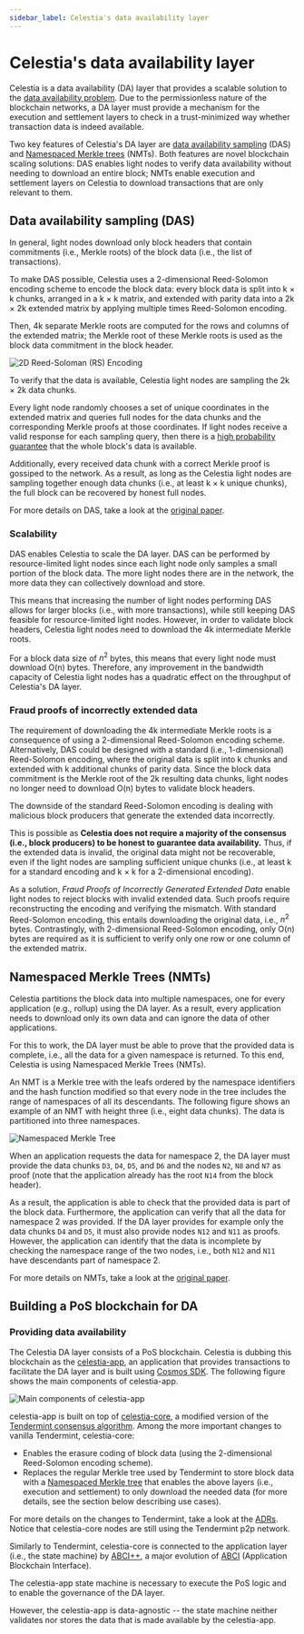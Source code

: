 ```yaml
---
sidebar_label: Celestia's data availability layer
---
```


# Celestia's data availability layer

Celestia is a data availability (DA) layer that provides a
scalable solution to the [data availability problem](https://coinmarketcap.com/alexandria/article/what-is-data-availability).
Due to the permissionless nature of the blockchain networks,
a DA layer must provide a mechanism for the execution and settlement
layers to check in a trust-minimized way whether transaction data is indeed available.

Two key features of Celestia's DA layer are [data availability sampling](https://blog.celestia.org/celestia-mvp-release-data-availability-sampling-light-clients)
(DAS) and [Namespaced Merkle trees](https://github.com/celestiaorg/nmt) (NMTs).
Both features are novel blockchain scaling solutions: DAS enables light
nodes to verify data availability without needing to download an entire block;
NMTs enable execution and settlement layers on Celestia to download transactions
that are only relevant to them.

## Data availability sampling (DAS)

In general, light nodes download only block headers that contain
commitments (i.e., Merkle roots) of the block data (i.e., the list of transactions).

To make DAS possible, Celestia uses a 2-dimensional Reed-Solomon
encoding scheme to encode the block data: every block data is split
into k × k chunks, arranged in a k × k matrix, and extended with parity
data into a 2k × 2k extended matrix by applying multiple times Reed-Solomon encoding.

Then, 4k separate Merkle roots are computed for the rows and columns
of the extended matrix; the Merkle root of these Merkle roots is used
as the block data commitment in the block header.

![2D Reed-Soloman (RS) Encoding](/img/concepts/reed-solomon-encoding.png)

To verify that the data is available, Celestia light nodes are sampling
the 2k × 2k data chunks.

Every light node randomly chooses a set of unique coordinates in the
extended matrix and queries full nodes for the data chunks and the
corresponding Merkle proofs at those coordinates. If light nodes
receive a valid response for each sampling query, then there is a
[high probability guarantee](https://github.com/celestiaorg/celestia-node/issues/805#issuecomment-1150081075)
that the whole block's data is available.

Additionally, every received data chunk with a correct Merkle proof
is gossiped to the network. As a result, as long as the Celestia light
nodes are sampling together enough data chunks (i.e., at least k × k unique chunks),
the full block can be recovered by honest full nodes.

For more details on DAS, take a look at the [original paper](https://arxiv.org/abs/1809.09044).

### Scalability

DAS enables Celestia to scale the DA layer. DAS can be performed by
resource-limited light nodes since each light node only samples a small
portion of the block data. The more light nodes there are in the network,
the more data they can collectively download and store.

This means that increasing the number of light nodes performing DAS allows
for larger blocks (i.e., with more transactions), while still keeping DAS
feasible for resource-limited light nodes. However, in order to validate
block headers, Celestia light nodes need to download the 4k intermediate
Merkle roots.

For a block data size of $n^2$ bytes, this means that every light node must
download O(n) bytes. Therefore, any improvement in the bandwidth capacity
of Celestia light nodes has a quadratic effect on the throughput of Celestia's
DA layer.

### Fraud proofs of incorrectly extended data

The requirement of downloading the 4k intermediate Merkle roots is a
consequence of using a 2-dimensional Reed-Solomon encoding scheme. Alternatively,
DAS could be designed with a standard (i.e., 1-dimensional) Reed-Solomon encoding,
where the original data is split into k  chunks and extended with k additional
chunks of parity data. Since the block data commitment is the Merkle root of the
2k resulting data chunks, light nodes no longer need to download O(n) bytes to
validate block headers.

The downside of the standard Reed-Solomon encoding is dealing with malicious
block producers that generate the extended data incorrectly.

This is possible as __Celestia does not require a majority of the consensus
(i.e., block producers) to be honest to guarantee data availability.__
Thus, if the extended data is invalid, the original data might not be
recoverable, even if the light nodes are sampling sufficient unique chunks
(i.e., at least k for a standard encoding and k × k for a 2-dimensional encoding).

As a solution, _Fraud Proofs of Incorrectly Generated Extended Data_ enable
light nodes to reject blocks with invalid extended data. Such proofs require
reconstructing the encoding and verifying the mismatch. With standard Reed-Solomon
encoding, this entails downloading the original data, i.e., $n^2$ bytes.
Contrastingly, with 2-dimensional Reed-Solomon encoding, only O(n) bytes are
required as it is sufficient to verify only one row or one column of the
extended matrix.

## Namespaced Merkle Trees (NMTs)

Celestia partitions the block data into multiple namespaces, one for
every application (e.g., rollup) using the DA layer. As a result, every
application needs to download only its own data and can ignore the data
of other applications.

For this to work, the DA layer must be able to prove that the provided
data is complete, i.e., all the data for a given namespace is returned.
To this end, Celestia is using Namespaced Merkle Trees (NMTs).

An NMT is a Merkle tree with the leafs ordered by the namespace identifiers
and the hash function modified so that every node  in the tree includes the
range of namespaces of all its descendants. The following figure shows an
example of an NMT with height three (i.e., eight data chunks). The data is
partitioned into three namespaces.

![Namespaced Merkle Tree](/img/concepts/nmt.png)

When an application requests the data for namespace 2, the DA layer must
provide the data chunks `D3`, `D4`, `D5`, and `D6` and the nodes `N2`, `N8`
and `N7` as proof (note that the application already has the root `N14` from
the block header).

As a result, the application is able to check that the provided data is part
of the block data. Furthermore, the application can verify that all the data
for namespace 2 was provided. If the DA layer provides for example only the
data chunks `D4` and `D5`, it must also provide nodes `N12` and `N11` as proofs.
However, the application can identify that the data is incomplete by checking
the namespace range of the two nodes, i.e., both `N12` and `N11` have descendants
part of namespace 2.

For more details on NMTs, take a look at the [original paper](https://arxiv.org/abs/1905.09274).

## Building a PoS blockchain for DA

### Providing data availability

The Celestia DA layer consists of a PoS blockchain. Celestia is dubbing this
blockchain as the [celestia-app](https://github.com/celestiaorg/celestia-app),
an application that provides transactions to facilitate the DA layer and is built
using [Cosmos SDK](https://docs.cosmos.network/main). The following figure
shows the main components of celestia-app.

![Main components of celestia-app](/img/concepts/celestia-app.png)

celestia-app is built on top of [celestia-core](https://github.com/celestiaorg/celestia-core),
a modified version of the [Tendermint consensus algorithm](https://arxiv.org/abs/1807.04938).
Among the more important changes to vanilla Tendermint, celestia-core:

- Enables the erasure coding of block data (using the 2-dimensional Reed-Solomon
  encoding scheme).
- Replaces the regular Merkle tree used by Tendermint to store block data with
  a [Namespaced Merkle tree](https://github.com/celestiaorg/nmt) that enables
  the above layers (i.e., execution and settlement) to only download the needed
  data (for more details, see the section below describing use cases).

For more details on the changes to Tendermint, take a look at the
[ADRs](https://github.com/celestiaorg/celestia-core/tree/v0.34.x-celestia/docs/celestia-architecture).
Notice that celestia-core nodes are still using the Tendermint p2p network.

Similarly to Tendermint, celestia-core is connected to the application layer
(i.e., the state machine) by [ABCI++](https://github.com/tendermint/tendermint/tree/master/spec/abci%2B%2B),
a major evolution of [ABCI](https://github.com/tendermint/tendermint/tree/master/spec/abci)
(Application Blockchain Interface).

The celestia-app state machine is necessary to execute the PoS logic and to
enable the governance of the DA layer.

However, the celestia-app is data-agnostic -- the state machine neither
validates nor stores the data that is made available by the celestia-app.
